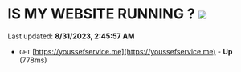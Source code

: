 # IS MY WEBSITE RUNNING ? [![](https://img.shields.io/static/v1?label=Sponsor&message=%E2%9D%A4&logo=GitHub&color=%23fe8e86)](https://github.com/sponsors/<username>)

Last updated: **8/31/2023, 2:45:57 AM**

- `GET` [https://youssefservice.me](https://youssefservice.me) - **Up** (778ms)
